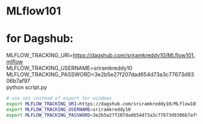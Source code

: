 # MLflow101

# for Dagshub:
MLFLOW_TRACKING_URI=https://dagshub.com/sriramkreddy10/MLflow101.mlflow \
MLFLOW_TRACKING_USERNAME=sriramkreddy10 \
MLFLOW_TRACKING_PASSWORD=3e2b5e27f207dad654d73a3c77673d9306b7af97 \
python script.py

```bash
# use set instead of export for windows
export MLFLOW_TRACKING_URI=https://dagshub.com/sriramkreddy10/MLflow101.mlflow
export MLFLOW_TRACKING_USERNAME=sriramkreddy10
export MLFLOW_TRACKING_PASSWORD=3e2b5e27f207dad654d73a3c77673d9306b7af97

```